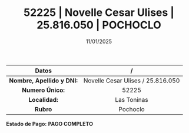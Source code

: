 ﻿---
title: 52225 | Novelle Cesar Ulises | 25.816.050 | POCHOCLO
date: 11/01/2025
draft: false
tags: ['las-toninas', 'titular', 'pochoclo']
---

|          **Datos**          |  /  |
|:---------------------------:|:---:|
| **Nombre, Apellido y DNI:** | Novelle Cesar Ulises / 25.816.050 |
|      **Numero Único:**      | 52225 |
|        **Localidad:**       | Las Toninas |
|          **Rubro**          | Pochoclo |

**Estado de Pago:** **PAGO COMPLETO**
